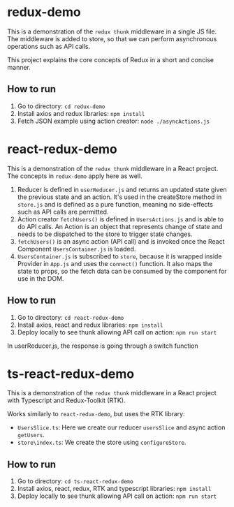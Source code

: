 # redux-demo
This is a demonstration of the `redux thunk` middleware in a single JS file. The middleware is added to store, so that we can perform asynchronous operations such as API calls.

This project explains the core concepts of Redux in a short and concise manner.

## How to run
1. Go to directory: `cd redux-demo`
1. Install axios and redux libraries: `npm install`
2. Fetch JSON example using action creator: `node ./asyncActions.js`

# react-redux-demo
This is a demonstration of the `redux thunk` middleware in a React project. The concepts in `redux-demo` apply here as well.

1. Reducer is defined in `userReducer.js` and returns an updated state given the previous state and an action. It's used in the createStore method in `store.js` and is defined as a pure function, meaning no side-effects such as API calls are permitted.
2. Action creator `fetchUsers()` is defined in `UsersActions.js` and is able to do API calls. An Action is an object that represents change of state and needs to be dispatched to the store to trigger state changes.
3. `fetchUsers()` is an async action (API call) and is invoked once the React Component `UsersContainer.js` is loaded.
4. `UsersContainer.js` is subscribed to `store`, because it is wrapped inside Provider in `App.js` and uses the `connect()` function. It also maps the state to props, so the fetch data can be consumed by the component for use in the DOM.

## How to run
1. Go to directory: `cd react-redux-demo`
2. Install axios, react and redux libraries: `npm install`
3. Deploy locally to see thunk allowing API call on action: `npm run start`

In userReducer.js, the response is going through a switch function

# ts-react-redux-demo
This is a demonstration of the `redux thunk` middleware in a React project with Typescript and Redux-Toolkit (RTK).

Works similarly to `react-redux-demo`, but uses the RTK library:
* `UsersSlice.ts`: Here we create our reducer `usersSlice` and async action `getUsers`.
* `store\index.ts`: We create the store using `configureStore`. 

## How to run
1. Go to directory: `cd ts-react-redux-demo`
2. Install axios, react, redux, RTK and typescript libraries: `npm install`
3. Deploy locally to see thunk allowing API call on action: `npm run start`